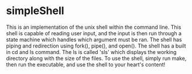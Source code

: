 # simpleShell
This is an implementation of the unix shell within the command line. This shell is capable of reading user input, and the input is then run through a state machine which handles which argument must be ran. The shell has piping and redirection using fork(), pipe(), and open(). The shell has a built in cd and ls command. The ls is called 'sls' which displays the working directory along with the size of the files. To use the shell, simply run make, then run the executable, and use the shell to your heart's content!
